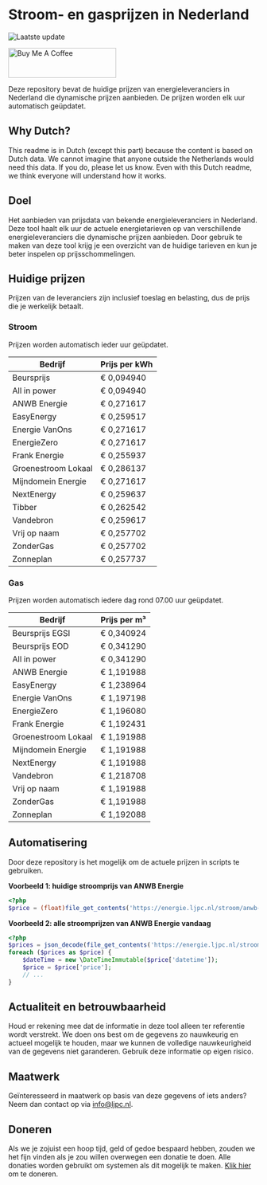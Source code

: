 # Stroom- en gasprijzen in Nederland

![Laatste update](https://img.shields.io/badge/laatste%20update-2025--05--17%2001%3A00%20CET-brightgreen)

<a href="https://www.buymeacoffee.com/Lars-" target="_blank"><img src="https://cdn.buymeacoffee.com/buttons/v2/default-orange.png" alt="Buy Me A Coffee" height="60" style="height: 60px !important;width: 217px !important;" ></a>

Deze repository bevat de huidige prijzen van energieleveranciers in Nederland die dynamische prijzen aanbieden. De prijzen worden elk uur automatisch geüpdatet.

## Why Dutch?

This readme is in Dutch (except this part) because the content is based on Dutch data. We cannot imagine that anyone outside the Netherlands would need this data. If you do, please let us know. Even with this Dutch readme, we think
everyone will understand how it works.

## Doel

Het aanbieden van prijsdata van bekende energieleveranciers in Nederland. Deze tool haalt elk uur de actuele energietarieven op van verschillende energieleveranciers die dynamische prijzen aanbieden. Door gebruik te maken van deze tool
krijg je een overzicht van de huidige tarieven en kun je beter inspelen op prijsschommelingen.

## Huidige prijzen

Prijzen van de leveranciers zijn inclusief toeslag en belasting, dus de prijs die je werkelijk betaalt.

### Stroom

Prijzen worden automatisch ieder uur geüpdatet.

 Bedrijf | Prijs per kWh 
---------|---------------
Beursprijs | € 0,094940
All in power | € 0,094940
ANWB Energie | € 0,271617
EasyEnergy | € 0,259517
Energie VanOns | € 0,271617
EnergieZero | € 0,271617
Frank Energie | € 0,255937
Groenestroom Lokaal | € 0,286137
Mijndomein Energie | € 0,271617
NextEnergy | € 0,259637
Tibber | € 0,262542
Vandebron | € 0,259617
Vrij op naam | € 0,257702
ZonderGas | € 0,257702
Zonneplan | € 0,257737


### Gas

Prijzen worden automatisch iedere dag rond 07.00 uur geüpdatet.

 Bedrijf | Prijs per m³ 
---------|--------------
Beursprijs EGSI | € 0,340924
Beursprijs EOD | € 0,341290
All in power | € 0,341290
ANWB Energie | € 1,191988
EasyEnergy | € 1,238964
Energie VanOns | € 1,197198
EnergieZero | € 1,196080
Frank Energie | € 1,192431
Groenestroom Lokaal | € 1,191988
Mijndomein Energie | € 1,191988
NextEnergy | € 1,191988
Vandebron | € 1,218708
Vrij op naam | € 1,191988
ZonderGas | € 1,191988
Zonneplan | € 1,192088


## Automatisering

Door deze repository is het mogelijk om de actuele prijzen in scripts te gebruiken.

**Voorbeeld 1: huidige stroomprijs van ANWB Energie**

```php
<?php
$price = (float)file_get_contents('https://energie.ljpc.nl/stroom/anwb-energie-nu.txt');

```

**Voorbeeld 2: alle stroomprijzen van ANWB Energie vandaag**

```php
<?php
$prices = json_decode(file_get_contents('https://energie.ljpc.nl/stroom/all-in-power-vandaag.json'),true);
foreach ($prices as $price) {
    $dateTime = new \DateTimeImmutable($price['datetime']);
    $price = $price['price'];
    // ...
}
```

## Actualiteit en betrouwbaarheid

Houd er rekening mee dat de informatie in deze tool alleen ter referentie wordt verstrekt. We doen ons best om de gegevens zo nauwkeurig en actueel mogelijk te houden, maar we kunnen de volledige nauwkeurigheid van de gegevens niet
garanderen. Gebruik deze informatie op eigen risico.

## Maatwerk

Geïnteresseerd in maatwerk op basis van deze gegevens of iets anders? Neem dan contact op
via [info@ljpc.nl](mailto:info@ljpc.nl?subject=Energie%20prijzen).

## Doneren

Als we je zojuist een hoop tijd, geld of gedoe bespaard hebben, zouden we het fijn vinden als je zou willen overwegen een
donatie te doen. Alle donaties worden gebruikt om systemen als dit mogelijk te
maken. [Klik hier](https://www.buymeacoffee.com/Lars-) om te doneren.
